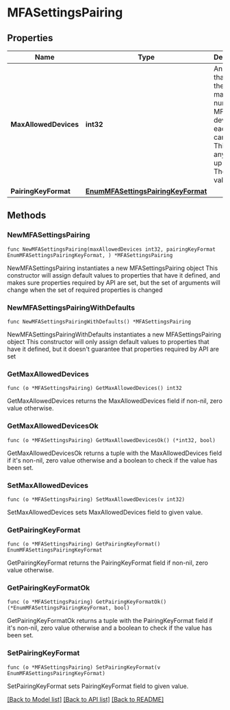 # MFASettingsPairing

## Properties

Name | Type | Description | Notes
------------ | ------------- | ------------- | -------------
**MaxAllowedDevices** | **int32** | An integer that defines the maximum number of MFA devices each user can have. This can be any number up to 15. The default value is 5. | [default to 5]
**PairingKeyFormat** | [**EnumMFASettingsPairingKeyFormat**](EnumMFASettingsPairingKeyFormat.md) |  | 

## Methods

### NewMFASettingsPairing

`func NewMFASettingsPairing(maxAllowedDevices int32, pairingKeyFormat EnumMFASettingsPairingKeyFormat, ) *MFASettingsPairing`

NewMFASettingsPairing instantiates a new MFASettingsPairing object
This constructor will assign default values to properties that have it defined,
and makes sure properties required by API are set, but the set of arguments
will change when the set of required properties is changed

### NewMFASettingsPairingWithDefaults

`func NewMFASettingsPairingWithDefaults() *MFASettingsPairing`

NewMFASettingsPairingWithDefaults instantiates a new MFASettingsPairing object
This constructor will only assign default values to properties that have it defined,
but it doesn't guarantee that properties required by API are set

### GetMaxAllowedDevices

`func (o *MFASettingsPairing) GetMaxAllowedDevices() int32`

GetMaxAllowedDevices returns the MaxAllowedDevices field if non-nil, zero value otherwise.

### GetMaxAllowedDevicesOk

`func (o *MFASettingsPairing) GetMaxAllowedDevicesOk() (*int32, bool)`

GetMaxAllowedDevicesOk returns a tuple with the MaxAllowedDevices field if it's non-nil, zero value otherwise
and a boolean to check if the value has been set.

### SetMaxAllowedDevices

`func (o *MFASettingsPairing) SetMaxAllowedDevices(v int32)`

SetMaxAllowedDevices sets MaxAllowedDevices field to given value.


### GetPairingKeyFormat

`func (o *MFASettingsPairing) GetPairingKeyFormat() EnumMFASettingsPairingKeyFormat`

GetPairingKeyFormat returns the PairingKeyFormat field if non-nil, zero value otherwise.

### GetPairingKeyFormatOk

`func (o *MFASettingsPairing) GetPairingKeyFormatOk() (*EnumMFASettingsPairingKeyFormat, bool)`

GetPairingKeyFormatOk returns a tuple with the PairingKeyFormat field if it's non-nil, zero value otherwise
and a boolean to check if the value has been set.

### SetPairingKeyFormat

`func (o *MFASettingsPairing) SetPairingKeyFormat(v EnumMFASettingsPairingKeyFormat)`

SetPairingKeyFormat sets PairingKeyFormat field to given value.



[[Back to Model list]](../README.md#documentation-for-models) [[Back to API list]](../README.md#documentation-for-api-endpoints) [[Back to README]](../README.md)



